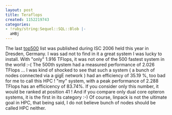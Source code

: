 ```yaml
---
layout: post
title: Teraflops
created: 1152219743
categories:
- !ruby/string:Sequel::SQL::Blob |-
  aHBj
---
```

The last <a href="http://www.top500.org">top500</a> list was published during <a hred="http://www.isc2006.org">ISC 2006</a> held this year in Dresden, Germany.<!--break-->
I was sad not to find in it a great system I was lucky to install.
With "only" 1.916 TFlops, it was not one of the 500 fastest system in the world :-(
The 500th system had a measured performance of 2.026 TFlops ... I was kind of shocked to see that such a system ( a bunch of nodes connected via a gigE network ) had an efficiency of 35.19 %, too bad for me to call this HPC !
"my" system, with a peak performance of 2.288 TFlops has an efficicency of 83.74%. If you consider only this number, it would be
ranked at position 41 ! And if you compare only dual core opteron systems, it is the first in its category :-)
Of course, linpack is not the ultimate goal in HPC, that being said, I do not believe bunch of nodes should be called HPC neither.
